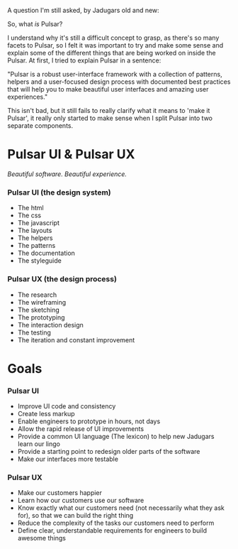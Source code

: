 A question I'm still asked, by Jadugars old and new:

So, what *is* Pulsar?

I understand why it's still a difficult concept to grasp, as there's so many facets to Pulsar, so I felt it was important to try and make some sense and explain some of the different things that are being worked on inside the Pulsar. At first, I tried to explain Pulsar in a sentence:

"Pulsar is a robust user-interface framework with a collection of patterns, helpers and a user-focused design process with documented best practices that will help you to make beautiful user interfaces and amazing user experiences."

This isn't bad, but it still fails to really clarify what it means to 'make it Pulsar', it really only started to make sense when I split Pulsar into two separate components.

# Pulsar UI & Pulsar UX

*Beautiful software. Beautiful experience.*

### Pulsar UI (the design system)

 * The html
 * The css
 * The javascript
 * The layouts
 * The helpers
 * The patterns
 * The documentation
 * The styleguide

### Pulsar UX (the design process)

 * The research
 * The wireframing
 * The sketching
 * The prototyping
 * The interaction design
 * The testing
 * The iteration and constant improvement

# Goals

### Pulsar UI

 * Improve UI code and consistency
 * Create less markup
 * Enable engineers to prototype in hours, not days
 * Allow the rapid release of UI improvements
 * Provide a common UI language (The lexicon) to help new Jadugars learn our lingo
 * Provide a starting point to redesign older parts of the software
 * Make our interfaces more testable

### Pulsar UX

 * Make our customers happier
 * Learn how our customers use our software
 * Know exactly what our customers need (not necessarily what they ask for), so that we can build the right thing
 * Reduce the complexity of the tasks our customers need to perform
 * Define clear, understandable requirements for engineers to build awesome things
